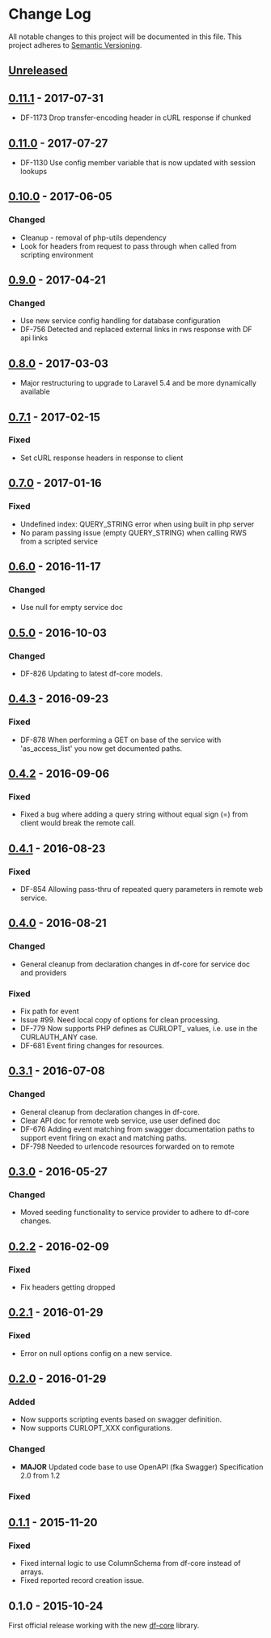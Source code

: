 # Change Log
All notable changes to this project will be documented in this file.
This project adheres to [Semantic Versioning](http://semver.org/).

## [Unreleased]

## [0.11.1] - 2017-07-31
- DF-1173 Drop transfer-encoding header in cURL response if chunked

## [0.11.0] - 2017-07-27
- DF-1130 Use config member variable that is now updated with session lookups

## [0.10.0] - 2017-06-05
### Changed
- Cleanup - removal of php-utils dependency
- Look for headers from request to pass through when called from scripting environment

## [0.9.0] - 2017-04-21
### Changed
- Use new service config handling for database configuration
- DF-756 Detected and replaced external links in rws response with DF api links

## [0.8.0] - 2017-03-03
- Major restructuring to upgrade to Laravel 5.4 and be more dynamically available

## [0.7.1] - 2017-02-15
### Fixed
- Set cURL response headers in response to client

## [0.7.0] - 2017-01-16
### Fixed
- Undefined index: QUERY_STRING error when using built in php server
- No param passing issue (empty QUERY_STRING) when calling RWS from a scripted service

## [0.6.0] - 2016-11-17
### Changed
- Use null for empty service doc

## [0.5.0] - 2016-10-03
### Changed
- DF-826 Updating to latest df-core models.

## [0.4.3] - 2016-09-23
### Fixed
- DF-878 When performing a GET on base of the service with 'as_access_list' you now get documented paths.

## [0.4.2] - 2016-09-06
### Fixed
- Fixed a bug where adding a query string without equal sign (=) from client would break the remote call.

## [0.4.1] - 2016-08-23
### Fixed
- DF-854 Allowing pass-thru of repeated query parameters in remote web service.

## [0.4.0] - 2016-08-21
### Changed
- General cleanup from declaration changes in df-core for service doc and providers

### Fixed
- Fix path for event
- Issue #99. Need local copy of options for clean processing.
- DF-779 Now supports PHP defines as CURLOPT_ values, i.e. use in the CURLAUTH_ANY case.
- DF-681 Event firing changes for resources.

## [0.3.1] - 2016-07-08
### Changed
- General cleanup from declaration changes in df-core.
- Clear API doc for remote web service, use user defined doc
- DF-676 Adding event matching from swagger documentation paths to support event firing on exact and matching paths.
- DF-798 Needed to urlencode resources forwarded on to remote

## [0.3.0] - 2016-05-27
### Changed
- Moved seeding functionality to service provider to adhere to df-core changes.

## [0.2.2] - 2016-02-09
### Fixed
- Fix headers getting dropped

## [0.2.1] - 2016-01-29
### Fixed
- Error on null options config on a new service.

## [0.2.0] - 2016-01-29
### Added
- Now supports scripting events based on swagger definition.
- Now supports CURLOPT_XXX configurations.

### Changed
- **MAJOR** Updated code base to use OpenAPI (fka Swagger) Specification 2.0 from 1.2

### Fixed

## [0.1.1] - 2015-11-20
### Fixed
- Fixed internal logic to use ColumnSchema from df-core instead of arrays.
- Fixed reported record creation issue.

## 0.1.0 - 2015-10-24
First official release working with the new [df-core](https://github.com/dreamfactorysoftware/df-core) library.

[Unreleased]: https://github.com/dreamfactorysoftware/df-rws/compare/0.11.1...HEAD
[0.11.1]: https://github.com/dreamfactorysoftware/df-rws/compare/0.11.0...0.11.1
[0.11.0]: https://github.com/dreamfactorysoftware/df-rws/compare/0.10.0...0.11.0
[0.10.0]: https://github.com/dreamfactorysoftware/df-rws/compare/0.9.0...0.10.0
[0.9.0]: https://github.com/dreamfactorysoftware/df-rws/compare/0.8.0...0.9.0
[0.8.0]: https://github.com/dreamfactorysoftware/df-rws/compare/0.7.1...0.8.0
[0.7.1]: https://github.com/dreamfactorysoftware/df-rws/compare/0.7.0...0.7.1
[0.7.0]: https://github.com/dreamfactorysoftware/df-rws/compare/0.6.0...0.7.0
[0.6.0]: https://github.com/dreamfactorysoftware/df-rws/compare/0.5.0...0.6.0
[0.5.0]: https://github.com/dreamfactorysoftware/df-rws/compare/0.4.3...0.5.0
[0.4.3]: https://github.com/dreamfactorysoftware/df-rws/compare/0.4.2...0.4.3
[0.4.2]: https://github.com/dreamfactorysoftware/df-rws/compare/0.4.1...0.4.2
[0.4.1]: https://github.com/dreamfactorysoftware/df-rws/compare/0.4.0...0.4.1
[0.4.0]: https://github.com/dreamfactorysoftware/df-rws/compare/0.3.1...0.4.0
[0.3.1]: https://github.com/dreamfactorysoftware/df-rws/compare/0.3.0...0.3.1
[0.3.0]: https://github.com/dreamfactorysoftware/df-rws/compare/0.2.2...0.3.0
[0.2.2]: https://github.com/dreamfactorysoftware/df-rws/compare/0.2.1...0.2.2
[0.2.1]: https://github.com/dreamfactorysoftware/df-rws/compare/0.2.0...0.2.1
[0.2.0]: https://github.com/dreamfactorysoftware/df-rws/compare/0.1.1...0.2.0
[0.1.1]: https://github.com/dreamfactorysoftware/df-rws/compare/0.1.0...0.1.1
